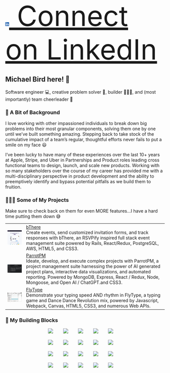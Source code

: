 <div align="left">
<a style="font-size: 88px;" href="https://www.linkedin.com/in/mibird/" target="_blank"> <img style="height: 12px;" src="./assets/images/li-bug.png"/>
    Connect on LinkedIn
    </a>
 </div>
 
 ##  Michael Bird here! 🦅
 Software engineer 💻, creative problem solver 🧩, builder 👷🏼‍♂️, and (most importantly) team cheerleader 📣
 
### 🔎 A Bit of Background
I love working with other impassioned individuals to break down big problems into their most granular components, solving them one by one until we’ve built something amazing. Stepping back to take stock of the cumulative impact of a team’s regular, thoughtful efforts never fails to put a smile on my face 😃

I’ve been lucky to have many of these experiences over the last 10+ years at Apple, Stripe, and Uber in Partnerships and Product roles leading cross functional teams to design, launch, and scale new products. Working with so many stakeholders over the course of my career has provided me with a multi-disciplinary perspective in product development and the ability to preemptively identify and bypass potential pitfalls as we build them to fruition.

### 👨🏻‍🎨 Some of My Projects
Make sure to check back on them for even MORE features...I have a hard time putting them down 😅
<table>
  <tr>
    <td>
        <img src="./assets/images/bThere.png" width="250"/><br/>
      </td>
    <td>
        <a href="https://b-there.herokuapp.com/" target="_blank">bThere</a><br/>
        Create events, send customized invitation forms, and track responses with bThere, an RSVPify inspired full stack event management suite powered by Rails, React/Redux, PostgreSQL, AWS, HTML5, and CSS3.</td>
  </tr>
    
  <tr>
    <td>
        <img src="./assets/images/parrotPM.png" width="250"/><br/>
      </td>
    <td>
        <a href="https://www.parrotpm.com/" target="_blank">ParrotPM</a><br/>
        Ideate, develop, and execute complex projects with ParrotPM, a project management suite harnessing the power of AI generated project plans, interactive data visualizations, and automated reporting. Powered by MongoDB, Express, React / Redux, Node, Mongoose, and Open AI / ChatGPT.and CSS3.</td>
  </tr>
    
  <tr>
    <td>
        <img src="./assets/images/flyType.png" width="250"/><br/>
      </td>
    <td>
        <a href="https://apporator.github.io/fly-type/" target="_blank">FlyType</a><br/>
       Demonstrate your typing speed AND rhythm in FlyType, a typing game and Dance Dance Revolution mix, powered by Javascript, Webpack, Canvas, HTML5, CSS3, and numerous Web APIs.</td>
  </tr>

</table>

### 🧱 My Building Blocks
<div align="center"> 
    <img width="50" src="https://cdn.jsdelivr.net/gh/devicons/devicon/icons/react/react-original-wordmark.svg" />&nbsp;&nbsp;&nbsp;&nbsp;&nbsp;&nbsp;&nbsp;
    <img width="50" src="https://cdn.jsdelivr.net/gh/devicons/devicon/icons/redux/redux-original.svg" />&nbsp;&nbsp;&nbsp;&nbsp;&nbsp;&nbsp;&nbsp;
    <img width="50" src="https://cdn.jsdelivr.net/gh/devicons/devicon/icons/ruby/ruby-plain-wordmark.svg" />&nbsp;&nbsp;&nbsp;&nbsp;&nbsp;&nbsp;&nbsp;
    <img width="50" src="https://cdn.jsdelivr.net/gh/devicons/devicon/icons/rails/rails-plain-wordmark.svg" />&nbsp;&nbsp;&nbsp;&nbsp;&nbsp;&nbsp;&nbsp;
    <img width="50" src="https://cdn.jsdelivr.net/gh/devicons/devicon/icons/postgresql/postgresql-plain-wordmark.svg" />&nbsp;&nbsp;&nbsp;&nbsp;&nbsp;&nbsp;&nbsp;
    <br/><br/>
    <img width="50" src="https://cdn.jsdelivr.net/gh/devicons/devicon/icons/mongodb/mongodb-original-wordmark.svg" />&nbsp;&nbsp;&nbsp;&nbsp;&nbsp;&nbsp;&nbsp;
    <img width="50" src="https://cdn.jsdelivr.net/gh/devicons/devicon/icons/sqlite/sqlite-original-wordmark.svg" />&nbsp;&nbsp;&nbsp;&nbsp;&nbsp;&nbsp;&nbsp;
    <img width="50" src="https://cdn.jsdelivr.net/gh/devicons/devicon/icons/amazonwebservices/amazonwebservices-original-wordmark.svg" />&nbsp;&nbsp;&nbsp;&nbsp;&nbsp;&nbsp;&nbsp;
    <img width="50" src="https://cdn.jsdelivr.net/gh/devicons/devicon/icons/nodejs/nodejs-original-wordmark.svg" />&nbsp;&nbsp;&nbsp;&nbsp;&nbsp;&nbsp;&nbsp;
    <img width="50" src="https://cdn.jsdelivr.net/gh/devicons/devicon/icons/express/express-original-wordmark.svg" />&nbsp;&nbsp;&nbsp;&nbsp;&nbsp;&nbsp;&nbsp;
    <br/><br/>
    <img width="50" src="https://cdn.jsdelivr.net/gh/devicons/devicon/icons/npm/npm-original-wordmark.svg" />&nbsp;&nbsp;&nbsp;&nbsp;&nbsp;&nbsp;&nbsp;
    <img width="50" src="https://cdn.jsdelivr.net/gh/devicons/devicon/icons/rspec/rspec-original-wordmark.svg" />&nbsp;&nbsp;&nbsp;&nbsp;&nbsp;&nbsp;&nbsp;
    <img width="50" src="https://cdn.jsdelivr.net/gh/devicons/devicon/icons/heroku/heroku-plain-wordmark.svg" />&nbsp;&nbsp;&nbsp;&nbsp;&nbsp;&nbsp;&nbsp;
    <img width="50" src="https://cdn.jsdelivr.net/gh/devicons/devicon/icons/html5/html5-original-wordmark.svg" />&nbsp;&nbsp;&nbsp;&nbsp;&nbsp;&nbsp;&nbsp;
    <img width="50" src="https://cdn.jsdelivr.net/gh/devicons/devicon/icons/css3/css3-original-wordmark.svg" />&nbsp;&nbsp;&nbsp;&nbsp;&nbsp;&nbsp;&nbsp;
    <br/><br/>
    <img width="50" src="https://cdn.jsdelivr.net/gh/devicons/devicon/icons/babel/babel-original.svg" />&nbsp;&nbsp;&nbsp;&nbsp;&nbsp;&nbsp;&nbsp;
    <img width="50" src="https://cdn.jsdelivr.net/gh/devicons/devicon/icons/jest/jest-plain.svg" />&nbsp;&nbsp;&nbsp;&nbsp;&nbsp;&nbsp;&nbsp;
    <img width="50" src="https://cdn.jsdelivr.net/gh/devicons/devicon/icons/vscode/vscode-original-wordmark.svg" />&nbsp;&nbsp;&nbsp;&nbsp;&nbsp;&nbsp;&nbsp;
    <img width="50" src="https://cdn.jsdelivr.net/gh/devicons/devicon/icons/github/github-original-wordmark.svg" />&nbsp;&nbsp;&nbsp;&nbsp;&nbsp;&nbsp;&nbsp;
    <img width="50" src="https://cdn.jsdelivr.net/gh/devicons/devicon/icons/jira/jira-original-wordmark.svg" />&nbsp;&nbsp;&nbsp;&nbsp;&nbsp;&nbsp;&nbsp;
</div>
